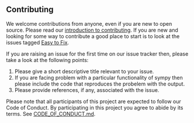 ## Contributing

We welcome contributions from anyone, even if you are new to open
source. Please read our [introduction to contributing](
https://github.com/sympy/sympy/wiki/Introduction-to-contributing). If you are new and
looking for some way to contribute a good place to start is to look at the
issues tagged [Easy to Fix](
https://github.com/sympy/sympy/issues?q=is%3Aopen+is%3Aissue+label%3A%22Easy+to+Fix%22).

If you are raising an issue for the first time on our issue tracker then, please
take a look at the following points:

1. Please give a short descriptive title relevant to your issue.
2. If you are facing problem with a particular functionality of sympy
   then please include the code that reproduces the probelem with the
   output.
3. Please provide references, if any, associated with the issue.

Please note that all participants of this project are expected to follow our
Code of Conduct. By participating in this project you agree to abide by its
terms. See [CODE_OF_CONDUCT.md](CODE_OF_CONDUCT.md).
